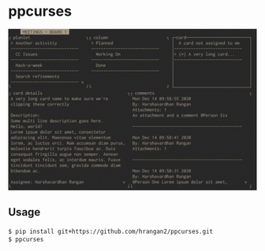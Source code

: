 # ppcurses
![screenshot](/screenshot.png?raw=true)

## Usage
```
$ pip install git+https://github.com/hrangan2/ppcurses.git
$ ppcurses
```
